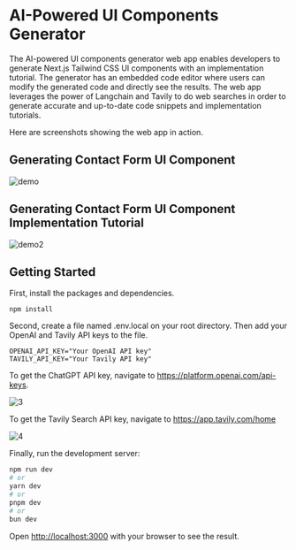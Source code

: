 # AI-Powered UI Components Generator

The AI-powered UI components generator web app enables developers to generate Next.js Tailwind CSS UI components with an implementation tutorial. The generator has an embedded code editor where users can modify the generated code and directly see the results. The web app leverages the power of Langchain and Tavily to do web searches in order to generate accurate and up-to-date code snippets and implementation tutorials.

Here are screenshots showing the web app in action.

## Generating Contact Form UI Component
![demo](https://github.com/TheGreatBonnie/AIPoweredUIComponentsGenerator/assets/40994473/b3f65a7e-a03c-4700-bec6-bbdece7016a7)

## Generating Contact Form UI Component Implementation Tutorial
![demo2](https://github.com/TheGreatBonnie/AIPoweredUIComponentsGenerator/assets/40994473/67b620f6-acf1-4ae8-b032-d85307fcc177)


## Getting Started

First, install the packages and dependencies.

```
npm install
```

Second, create a file named .env.local on your root directory. Then add your OpenAI and Tavily API keys to the file.

```
OPENAI_API_KEY="Your OpenAI API key"
TAVILY_API_KEY="Your Tavily API key"
```

To get the ChatGPT API key, navigate to https://platform.openai.com/api-keys.

![3](https://github.com/TheGreatBonnie/AIPoweredUIComponentsGenerator/assets/40994473/77212603-1212-4b26-830c-95b64c224b77)


To get the Tavily Search API key, navigate to https://app.tavily.com/home

![4](https://github.com/TheGreatBonnie/AIPoweredUIComponentsGenerator/assets/40994473/5f316ff4-17af-4ab6-b399-61baee06e8c9)


Finally, run the development server:

```bash
npm run dev
# or
yarn dev
# or
pnpm dev
# or
bun dev
```

Open [http://localhost:3000](http://localhost:3000) with your browser to see the result.
